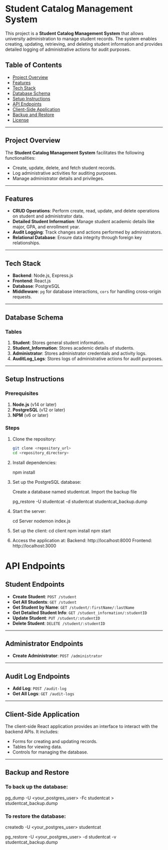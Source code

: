 # Student Catalog Management System

This project is a **Student Catalog Management System** that allows university administration to manage student records. The system enables creating, updating, retrieving, and deleting student information and provides detailed logging of administrative actions for audit purposes.

## Table of Contents

- [Project Overview](#project-overview)
- [Features](#features)
- [Tech Stack](#tech-stack)
- [Database Schema](#database-schema)
- [Setup Instructions](#setup-instructions)
- [API Endpoints](#api-endpoints)
- [Client-Side Application](#client-side-application)
- [Backup and Restore](#backup-and-restore)
- [License](#license)

---

## Project Overview

The **Student Catalog Management System** facilitates the following functionalities:
- Create, update, delete, and fetch student records.
- Log administrative activities for auditing purposes.
- Manage administrator details and privileges.

---

## Features

- **CRUD Operations**: Perform create, read, update, and delete operations on student and administrator data.
- **Detailed Student Information**: Manage student academic details like major, GPA, and enrollment year.
- **Audit Logging**: Track changes and actions performed by administrators.
- **Relational Database**: Ensure data integrity through foreign key relationships.

---

## Tech Stack

- **Backend**: Node.js, Express.js
- **Frontend**: React.js
- **Database**: PostgreSQL
- **Middleware**: `pg` for database interactions, `cors` for handling cross-origin requests.

---

## Database Schema

### Tables
1. **Student**: Stores general student information.
2. **Student_Information**: Stores academic details of students.
3. **Administrator**: Stores administrator credentials and activity logs.
4. **AuditLog_Logs**: Stores logs of administrative actions for audit purposes.

---

## Setup Instructions

### Prerequisites
1. **Node.js** (v14 or later)
2. **PostgreSQL** (v12 or later)
3. **NPM** (v6 or later)

### Steps
1. Clone the repository:
   ```bash
   git clone <repository_url>
   cd <repository_directory>

2. Install dependencies:

    npm install

3. Set up the PostgreSQL database:

    Create a database named studentcat.
    Import the backup file

    pg_restore -U studentcat -d studentcat studentcat_backup.dump

4. Start the server:

    cd Server
    nodemon index.js

5. Set up the client:
    cd client
    npm install
    npm start

6. Access the application at:
    Backend: http://localhost:8000
    Frontend: http://localhost:3000


# API Endpoints

## Student Endpoints

- **Create Student**: `POST /student`
- **Get All Students**: `GET /student`
- **Get Student by Name**: `GET /student/:firstName/:lastName`
- **Get Detailed Student Info**: `GET /student_information/:studentID`
- **Update Student**: `PUT /student/:studentID`
- **Delete Student**: `DELETE /student/:studentID`

---

## Administrator Endpoints

- **Create Administrator**: `POST /administrator`

---

## Audit Log Endpoints

- **Add Log**: `POST /audit-log`
- **Get All Logs**: `GET /audit-logs`

---

## Client-Side Application

The client-side React application provides an interface to interact with the backend APIs. It includes:
- Forms for creating and updating records.
- Tables for viewing data.
- Controls for managing the database.

---

## Backup and Restore

### To back up the database:

pg_dump -U <your_postgres_user> -Fc studentcat > studentcat_backup.dump

### To restore the database:

createdb -U <your_postgres_user> studentcat

pg_restore -U <your_postgres_user> -d studentcat -v studentcat_backup.dump
